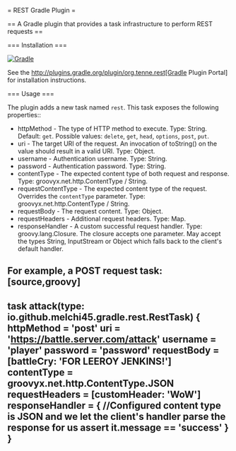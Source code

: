 = REST Gradle Plugin =

== A Gradle plugin that provides a task infrastructure to perform REST requests ==

=== Installation ===

[![Gradle](https://github.com/melchi45/rest-gradle-plugin/actions/workflows/gradle-publish.yml/badge.svg)](https://github.com/melchi45/rest-gradle-plugin/actions/workflows/gradle-publish.yml)

See the http://plugins.gradle.org/plugin/org.tenne.rest[Gradle Plugin Portal] for installation instructions.

=== Usage ===

The plugin adds a new task named `rest`. This task exposes the following properties::
* httpMethod - The type of HTTP method to execute. Type: String. Default: `get`. Possible values: `delete`, `get`, `head`, `options`, `post`, `put`.
* uri - The target URI of the request. An invocation of toString() on the value should result in a valid URI. Type: Object.
* username - Authentication username. Type: String.
* password - Authentication password. Type: String.
* contentType - The expected content type of both request and response. Type: groovyx.net.http.ContentType / String.
* requestContentType - The expected content type of the request. Overrides the `contentType` parameter. Type: groovyx.net.http.ContentType / String.
* requestBody - The request content. Type: Object.
* requestHeaders - Additional request headers. Type: Map.
* responseHandler - A custom successful request handler. Type: groovy.lang.Closure. The closure accepts one parameter. May accept the types String, InputStream or Object which falls back to the client's default handler.

For example, a POST request task:
[source,groovy]
----
task attack(type: io.github.melchi45.gradle.rest.RestTask) {
    httpMethod = 'post'
    uri = 'https://battle.server.com/attack'
    username = 'player'
    password = 'password'
    requestBody = [battleCry: 'FOR LEEROY JENKINS!']
    contentType = groovyx.net.http.ContentType.JSON
    requestHeaders = [customHeader: 'WoW']
    responseHandler = {
        //Configured content type is JSON and we let the client's handler parse the response for us
        assert it.message == 'success'
    }
}
----
